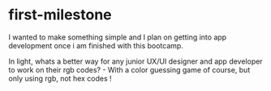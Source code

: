 # first-milestone

I wanted to make something simple and I plan on getting into app development once i am finished with this bootcamp.

In light, whats a better way for any junior UX/UI designer and app developer to work on their rgb codes? - With a color guessing game of course, but only using rgb, not hex codes !
